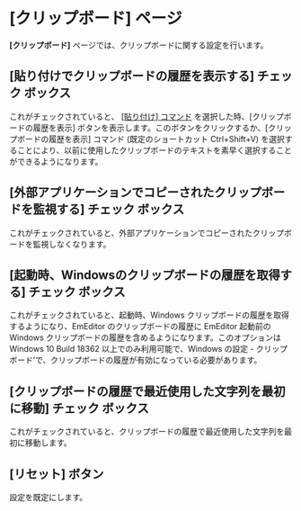 # \[クリップボード\] ページ

**\[クリップボード\]** ページでは、クリップボードに関する設定を行います。

## \[貼り付けでクリップボードの履歴を表示する\] チェック ボックス

これがチェックされていると、 [\[貼り付け\] コマンド](../../../cmd/edit/edit_paste) を選択した時、\[クリップボードの履歴を表示\] ボタンを表示します。このボタンをクリックするか、\[クリップボードの履歴を表示\] コマンド (既定のショートカット Ctrl+Shift+V) を選択することにより、以前に使用したクリップボードのテキストを素早く選択することができるようになります。

## \[外部アプリケーションでコピーされたクリップボードを監視する\] チェック ボックス

これがチェックされていると、外部アプリケーションでコピーされたクリップボードを監視しなくなります。

## \[起動時、Windowsのクリップボードの履歴を取得する\] チェック ボックス

これがチェックされていると、起動時、Windows クリップボードの履歴を取得するようになり、EmEditor のクリップボードの履歴に EmEditor 起動前の Windows クリップボードの履歴を含めるようになります。このオプションは Windows 10 Build 18362 以上でのみ利用可能で、Windows の設定 - クリップボード’で、クリップボードの履歴が有効になっている必要があります。

## \[クリップボードの履歴で最近使用した文字列を最初に移動\] チェック ボックス

これがチェックされていると、クリップボードの履歴で最近使用した文字列を最初に移動します。

## \[リセット\] ボタン

設定を既定にします。

